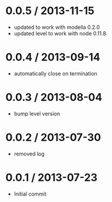 
0.0.5 / 2013-11-15
==================

 * updated to work with modella 0.2.0
 * updated level to work with node 0.11.8

0.0.4 / 2013-09-14
==================

 * automatically close on termination

0.0.3 / 2013-08-04
==================

 * bump level version

0.0.2 / 2013-07-30
==================

 * removed log

0.0.1 / 2013-07-23
==================

 * Initial commit
